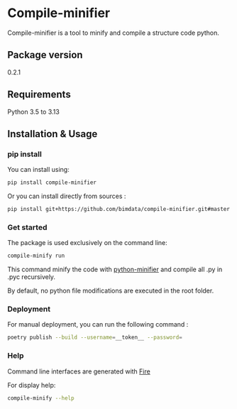 # Compile-minifier

Compile-minifier is a tool to minify and compile a structure code python.

## Package version

0.2.1

## Requirements

Python 3.5 to 3.13

## Installation & Usage

### pip install

You can install using:

```sh
pip install compile-minifier
```

Or you can install directly from sources :

```sh
pip install git+https://github.com/bimdata/compile-minifier.git#master
```

### Get started

The package is used exclusively on the command line:

```sh
compile-minify run
```

This command minify the code with [python-minifier](https://pypi.org/project/python-minifier/) and compile all .py in .pyc recursively.

By default, no python file modifications are executed in the root folder.


### Deployment

For manual deployment, you can run the following command :

```sh
poetry publish --build --username=__token__ --password=
```

### Help

Command line interfaces are generated with [Fire](https://github.com/google/python-fire)

For display help:

```sh
compile-minify --help
```
